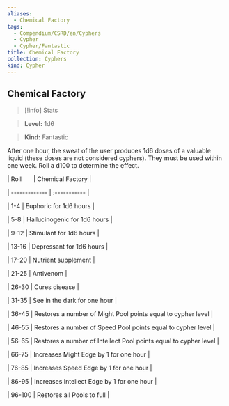 ```yaml
---
aliases:
  - Chemical Factory
tags:
  - Compendium/CSRD/en/Cyphers
  - Cypher
  - Cypher/Fantastic
title: Chemical Factory
collection: Cyphers
kind: Cypher
---
```

## Chemical Factory    
>[!info] Stats    
> **Level:** 1d6    
> **Kind:** Fantastic  
    
After one hour, the sweat of the user produces 1d6 doses of a valuable liquid (these doses are not considered cyphers). They must be used within one week. Roll a d100 to determine the effect.    
  
|  Roll &nbsp; &nbsp; &nbsp; | Chemical Factory  |    
| ------------- | :----------- |    
| 1-4 | Euphoric for 1d6 hours |    
| 5-8 | Hallucinogenic for 1d6 hours |    
| 9-12 | Stimulant for 1d6 hours |    
| 13-16 | Depressant for 1d6 hours |    
| 17-20 | Nutrient supplement |    
| 21-25 | Antivenom |    
| 26-30 | Cures disease |    
| 31-35 | See in the dark for one hour |    
| 36-45 | Restores a number of Might Pool points equal to cypher level |    
| 46-55 | Restores a number of Speed Pool points equal to cypher level |    
| 56-65 | Restores a number of Intellect Pool points equal to cypher level |    
| 66-75 | Increases Might Edge by 1 for one hour |    
| 76-85 | Increases Speed Edge by 1 for one hour |    
| 86-95 | Increases Intellect Edge by 1 for one hour |    
| 96-100 | Restores all Pools to full |